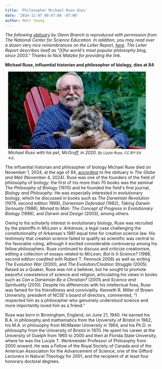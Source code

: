 ```yaml
---
title: 'Philosopher Michael Ruse dies'
date: '2024-11-07 09:47:00 -07:00'
author: Matt Young
---
```


<i>The following <a href="https://ncse.ngo/michael-ruse-influential-historian-and-philosopher-biology-dies-84">obituary</a> by Glenn Branch is reproduced with permission from The National Center for Science Education. In addition, you may read over a dozen </i>very<i> nice remembrances on the Leiter Report, <a href="https://leiterreports.typepad.com/blog/2024/11/in-memoriam-michael-ruse-1940-2024.html">here</a>. The Leiter Report describes itself as "[t]he world's most popular philosophy blog, since 2003." Thanks to Nick Matzke for providing the link.</i>

<strong>Michael Ruse, influential historian and philosopher of biology, dies at 84</strong>
 

<figure class="on-the-left-side" style="margin-top: 10px; margin-right: 40px; margin-bottom: 10px; margin-left: 10px;">
<img src="/uploads/2024/Ruse_Obit_Pic_600.jpg" alt="Michael Ruse with his pet"/>
<figcaption><a href=""></a><i>Michael Ruse with his pet, McGruff, in 2020. <small>By Lizzie Ruse, CC BY-SA 4.0</small></i>.
</figcaption>
</figure>

The influential historian and philosopher of biology Michael Ruse died on November 1, 2024, at the age of 84, <a href="https://www.legacy.com/ca/obituaries/theglobeandmail/name/michael-ruse-obituary?id=56689886">according</a> to the obituary in <i>The Globe and Mail</i> (November 4, 2024). Ruse was one of the founders of the field of philosophy of biology: the first of his more than 70 books was the seminal <i>The Philosophy of Biology</i> (1970) and he founded the field's first journal, <i>Biology and Philosophy</i>. He was especially interested in evolutionary biology, which he discussed in books such as <i>The Darwinian Revolution</i> (1979, second edition 1999), <i>Darwinism Defended</i> (1982), <i>Taking Darwin Seriously</i> (1986), <i>Monad to Man: The Concept of Progress in Evolutionary Biology </i>(1996), and <i>Darwin and Design</i> (2003), among others.

Owing to his scholarly interest in evolutionary biology, Ruse was recruited by the plaintiffs in <i>McLean v. Arkansas</i>, a legal case challenging the constitutionality of Arkansas's 1981 equal time for creation science law. His testimony that creation science failed to qualify as scientific was central to the favorable ruling, although it excited considerable controversy among his fellow philosophers. Ruse continued to discuss and criticize creationism, editing a collection of essays related to <i>McLean</i>, <i>But Is It Science?</i> (1988, second edition coedited with Robert T. Pennock 2008) as well as writing <i>The Evolution War </i> (2000), and <i>The Evolution/Creation Struggle</i> (2005). Raised as a Quaker, Ruse was not a believer, but he sought to promote peaceful coexistence of science and religion, articulating his views in books such as <i>Can a Darwinian Be a Christian?</i> (2001) and <i>Science and Spirituality</i> (2010). Despite his differences with his intellectual foes, Ruse was famed for his friendliness and conviviality. Kenneth R. Miller of Brown University, president of NCSE's board of directors, commented, "I respected him as a philosopher who genuinely understood science and more importantly loved him as a friend."

Ruse was born in Birmingham, England, on June 21, 1940. He earned his B.A. in philosophy and mathematics from the University of Bristol in 1962, his M.A. in philosophy from McMaster University in 1964, and his Ph.D. in philosophy from the University of Bristol in 1970. He spent his career at the University of Guelph from 1965 to 2000 and then at Florida State University, where he was the Lucyle T. Werkmeister Professor of Philosophy from 2000 onward. He was a Fellow of the Royal Society of Canada and of the American Association for the Advancement of Science, one of the Gifford Lecturers in Natural Theology for 2001, and the recipient of at least four honorary doctoral degrees.


